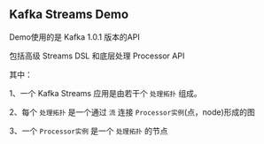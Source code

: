 ## Kafka Streams Demo
Demo使用的是 Kafka 1.0.1 版本的API

包括高级 Streams DSL 和底层处理 Processor API

其中：

1、一个 Kafka Streams 应用是由若干个 `处理拓扑` 组成。

2、每个 `处理拓扑` 是一个通过 `流` 连接 `Processor实例`(点，node)形成的图

3、一个 `Processor实例` 是一个 `处理拓扑` 的节点
